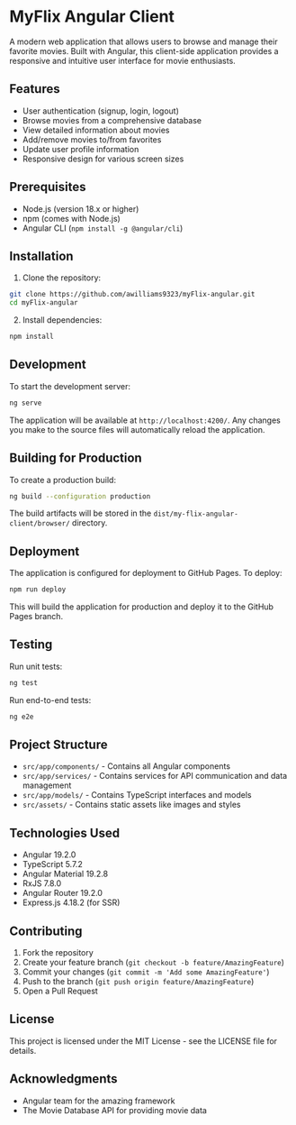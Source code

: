 # MyFlix Angular Client

A modern web application that allows users to browse and manage their favorite movies. Built with Angular, this client-side application provides a responsive and intuitive user interface for movie enthusiasts.

## Features

- User authentication (signup, login, logout)
- Browse movies from a comprehensive database
- View detailed information about movies
- Add/remove movies to/from favorites
- Update user profile information
- Responsive design for various screen sizes

## Prerequisites

- Node.js (version 18.x or higher)
- npm (comes with Node.js)
- Angular CLI (`npm install -g @angular/cli`)

## Installation

1. Clone the repository:
```bash
git clone https://github.com/awilliams9323/myFlix-angular.git
cd myFlix-angular
```

2. Install dependencies:
```bash
npm install
```

## Development

To start the development server:

```bash
ng serve
```

The application will be available at `http://localhost:4200/`. Any changes you make to the source files will automatically reload the application.

## Building for Production

To create a production build:

```bash
ng build --configuration production
```

The build artifacts will be stored in the `dist/my-flix-angular-client/browser/` directory.

## Deployment

The application is configured for deployment to GitHub Pages. To deploy:

```bash
npm run deploy
```

This will build the application for production and deploy it to the GitHub Pages branch.

## Testing

Run unit tests:
```bash
ng test
```

Run end-to-end tests:
```bash
ng e2e
```

## Project Structure

- `src/app/components/` - Contains all Angular components
- `src/app/services/` - Contains services for API communication and data management
- `src/app/models/` - Contains TypeScript interfaces and models
- `src/assets/` - Contains static assets like images and styles

## Technologies Used

- Angular 19.2.0
- TypeScript 5.7.2
- Angular Material 19.2.8
- RxJS 7.8.0
- Angular Router 19.2.0
- Express.js 4.18.2 (for SSR)

## Contributing

1. Fork the repository
2. Create your feature branch (`git checkout -b feature/AmazingFeature`)
3. Commit your changes (`git commit -m 'Add some AmazingFeature'`)
4. Push to the branch (`git push origin feature/AmazingFeature`)
5. Open a Pull Request

## License

This project is licensed under the MIT License - see the LICENSE file for details.

## Acknowledgments

- Angular team for the amazing framework
- The Movie Database API for providing movie data
